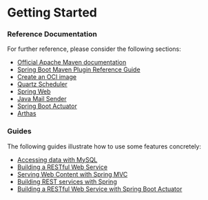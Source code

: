 # Getting Started

### Reference Documentation

For further reference, please consider the following sections:

* [Official Apache Maven documentation](https://maven.apache.org/guides/index.html)
* [Spring Boot Maven Plugin Reference Guide](https://docs.spring.io/spring-boot/docs/2.6.13/maven-plugin/reference/html/)
* [Create an OCI image](https://docs.spring.io/spring-boot/docs/2.6.13/maven-plugin/reference/html/#build-image)
* [Quartz Scheduler](https://docs.spring.io/spring-boot/docs/2.6.13/reference/htmlsingle/#io.quartz)
* [Spring Web](https://docs.spring.io/spring-boot/docs/2.6.13/reference/htmlsingle/#web)
* [Java Mail Sender](https://docs.spring.io/spring-boot/docs/2.6.13/reference/htmlsingle/#io.email)
* [Spring Boot Actuator](https://docs.spring.io/spring-boot/docs/2.6.13/reference/htmlsingle/#actuator)
* [Arthas](https://arthas.gitee.io/index.html)

### Guides

The following guides illustrate how to use some features concretely:

* [Accessing data with MySQL](https://spring.io/guides/gs/accessing-data-mysql/)
* [Building a RESTful Web Service](https://spring.io/guides/gs/rest-service/)
* [Serving Web Content with Spring MVC](https://spring.io/guides/gs/serving-web-content/)
* [Building REST services with Spring](https://spring.io/guides/tutorials/rest/)
* [Building a RESTful Web Service with Spring Boot Actuator](https://spring.io/guides/gs/actuator-service/)

